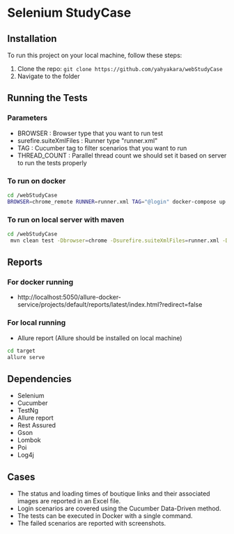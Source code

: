 # Selenium StudyCase

## Installation

To run this project on your local machine, follow these steps:

1. Clone the repo: `git clone https://github.com/yahyakara/webStudyCase`
2. Navigate to the folder

## Running the Tests

### Parameters

* BROWSER : Browser type that you want to run test
* surefire.suiteXmlFiles : Runner type "runner.xml"
* TAG : Cucumber tag to filter scenarios that you want to run
* THREAD_COUNT : Parallel thread count we should set it based on server to run the tests properly

### To run on docker

```sh
cd /webStudyCase
BROWSER=chrome_remote RUNNER=runner.xml TAG="@login" docker-compose up --build
```

### To run on local server with maven

```sh
cd /webStudyCase
 mvn clean test -Dbrowser=chrome -Dsurefire.suiteXmlFiles=runner.xml -Dcucumber.filter.tags="@login" -Ddataproviderthreadcount=3
```

## Reports

### For docker running

* http://localhost:5050/allure-docker-service/projects/default/reports/latest/index.html?redirect=false

### For local running

* Allure report (Allure should be installed on local machine)

```sh
cd target
allure serve
```

## Dependencies

* Selenium
* Cucumber
* TestNg
* Allure report
* Rest Assured
* Gson
* Lombok
* Poi
* Log4j

## Cases
* The status and loading times of boutique links and their associated images are reported in an Excel file.
* Login scenarios are covered using the Cucumber Data-Driven method.
* The tests can be executed in Docker with a single command.
* The failed scenarios are reported with screenshots.

